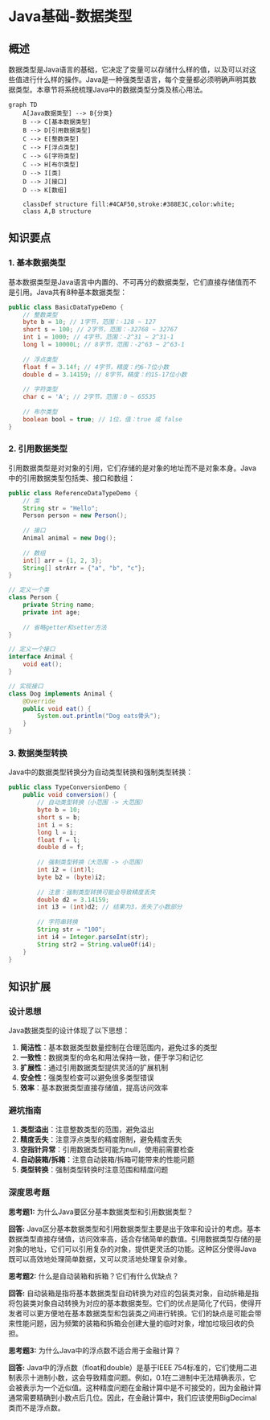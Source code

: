 # Java基础-数据类型

## 概述

数据类型是Java语言的基础，它决定了变量可以存储什么样的值，以及可以对这些值进行什么样的操作。Java是一种强类型语言，每个变量都必须明确声明其数据类型。本章节将系统梳理Java中的数据类型分类及核心用法。

```mermaid
graph TD
    A[Java数据类型] --> B{分类}
    B --> C[基本数据类型]
    B --> D[引用数据类型]
    C --> E[整数类型]
    C --> F[浮点类型]
    C --> G[字符类型]
    C --> H[布尔类型]
    D --> I[类]
    D --> J[接口]
    D --> K[数组]

    classDef structure fill:#4CAF50,stroke:#388E3C,color:white;
    class A,B structure
```

## 知识要点

### 1. 基本数据类型

基本数据类型是Java语言中内置的、不可再分的数据类型，它们直接存储值而不是引用。Java共有8种基本数据类型：

```java
public class BasicDataTypeDemo {
    // 整数类型
    byte b = 10; // 1字节，范围：-128 ~ 127
    short s = 100; // 2字节，范围：-32768 ~ 32767
    int i = 1000; // 4字节，范围：-2^31 ~ 2^31-1
    long l = 10000L; // 8字节，范围：-2^63 ~ 2^63-1
    
    // 浮点类型
    float f = 3.14f; // 4字节，精度：约6-7位小数
    double d = 3.14159; // 8字节，精度：约15-17位小数
    
    // 字符类型
    char c = 'A'; // 2字节，范围：0 ~ 65535
    
    // 布尔类型
    boolean bool = true; // 1位，值：true 或 false
}
```

### 2. 引用数据类型

引用数据类型是对对象的引用，它们存储的是对象的地址而不是对象本身。Java中的引用数据类型包括类、接口和数组：

```java
public class ReferenceDataTypeDemo {
    // 类
    String str = "Hello";
    Person person = new Person();
    
    // 接口
    Animal animal = new Dog();
    
    // 数组
    int[] arr = {1, 2, 3};
    String[] strArr = {"a", "b", "c"};
}

// 定义一个类
class Person {
    private String name;
    private int age;
    
    // 省略getter和setter方法
}

// 定义一个接口
interface Animal {
    void eat();
}

// 实现接口
class Dog implements Animal {
    @Override
    public void eat() {
        System.out.println("Dog eats骨头");
    }
}
```

### 3. 数据类型转换

Java中的数据类型转换分为自动类型转换和强制类型转换：

```java
public class TypeConversionDemo {
    public void conversion() {
        // 自动类型转换（小范围 -> 大范围）
        byte b = 10;
        short s = b;
        int i = s;
        long l = i;
        float f = l;
        double d = f;
        
        // 强制类型转换（大范围 -> 小范围）
        int i2 = (int)l;
        byte b2 = (byte)i2;
        
        // 注意：强制类型转换可能会导致精度丢失
        double d2 = 3.14159;
        int i3 = (int)d2; // 结果为3，丢失了小数部分
        
        // 字符串转换
        String str = "100";
        int i4 = Integer.parseInt(str);
        String str2 = String.valueOf(i4);
    }
}
```

## 知识扩展

### 设计思想

Java数据类型的设计体现了以下思想：
1. **简洁性**：基本数据类型数量控制在合理范围内，避免过多的类型
2. **一致性**：数据类型的命名和用法保持一致，便于学习和记忆
3. **扩展性**：通过引用数据类型提供灵活的扩展机制
4. **安全性**：强类型检查可以避免很多类型错误
5. **效率**：基本数据类型直接存储值，提高访问效率

### 避坑指南

1. **类型溢出**：注意整数类型的范围，避免溢出
2. **精度丢失**：注意浮点类型的精度限制，避免精度丢失
3. **空指针异常**：引用数据类型可能为null，使用前需要检查
4. **自动装箱/拆箱**：注意自动装箱/拆箱可能带来的性能问题
5. **类型转换**：强制类型转换时注意范围和精度问题

### 深度思考题

**思考题1:**
为什么Java要区分基本数据类型和引用数据类型？

**回答:**
Java区分基本数据类型和引用数据类型主要是出于效率和设计的考虑。基本数据类型直接存储值，访问效率高，适合存储简单的数值。引用数据类型存储的是对象的地址，它们可以引用复杂的对象，提供更灵活的功能。这种区分使得Java既可以高效地处理简单数据，又可以灵活地处理复杂对象。

**思考题2:**
什么是自动装箱和拆箱？它们有什么优缺点？

**回答:**
自动装箱是指将基本数据类型自动转换为对应的包装类对象，自动拆箱是指将包装类对象自动转换为对应的基本数据类型。它们的优点是简化了代码，使得开发者可以更方便地在基本数据类型和包装类之间进行转换。它们的缺点是可能会带来性能问题，因为频繁的装箱和拆箱会创建大量的临时对象，增加垃圾回收的负担。

**思考题3:**
为什么Java中的浮点数不适合用于金融计算？

**回答:**
Java中的浮点数（float和double）是基于IEEE 754标准的，它们使用二进制表示十进制小数，这会导致精度问题。例如，0.1在二进制中无法精确表示，它会被表示为一个近似值。这种精度问题在金融计算中是不可接受的，因为金融计算通常需要精确到小数点后几位。因此，在金融计算中，我们应该使用BigDecimal类而不是浮点数。